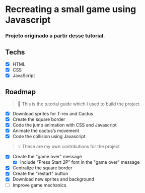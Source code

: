 # Recreating a small game using Javascript

### Projeto originado a partir <a href="https://www.youtube.com/watch?v=i7nIutSLvdU">desse</a> tutorial.

## Techs

- [x] HTML
- [x] CSS
- [x] JavaScript

## Roadmap

> :memo: This is the tutorial guide which I used to build the project


- [x] Download sprites for T-rex and Cactus
- [x] Create the square border
- [x] Code the jump animation with CSS and Javascript
- [x] Animate the cactus’s movement
- [x] Code the collision using Javascript

> :bulb: These are my own contributions for the project 


- [x] Create the "game over" message
  - [x] Include “Press Start 2P” font in the "game over" message
- [x] Centralize the square border
- [x] Create the "restart" button
- [x] Download new sprites and background
- [ ] Improve game mechanics

